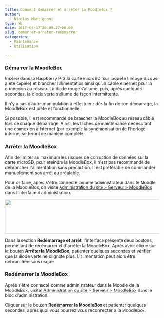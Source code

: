 ```yaml
---
title: Comment démarrer et arrêter la MoodleBox ?
author:
  - Nicolas Martignoni
type: kb
date: 2017-04-17T20:09:27+00:00
slug: demarrer-arreter-redemarrer
categories:
  - Maintenance
  - Utilisation

---
```

### Démarrer la MoodleBox

Insérer dans la Raspberry Pi 3 la carte microSD (sur laquelle l'image-disque a été copiée) et brancher l’alimentation ainsi qu’un câble ethernet pour la connexion au réseau. La diode rouge s’allume, puis, après quelques secondes, la diode verte s’allume de façon intermittente.

Il n’y a pas d’autre manipulation à effectuer : dès la fin de son démarrage, la MoodleBox est prête et fonctionnelle.

Si possible, il est recommandé de brancher la MoodleBox au réseau câblé lors de chaque démarrage. Ainsi, les tâches de maintenance nécessitant une connexion à Internet (par exemple la synchronisation de l’horloge interne) se feront de manière complète.

### Arrêter la MoodleBox

Afin de limiter au maximum les risques de corruption de données sur la carte microSD, pour éteindre la MoodleBox, il n'est pas recommandé de débrancher l'alimentation sans précaution. Il est préférable de commander manuellement son arrêt au préalable.

Pour ce faire, après s'être connecté comme administrateur dans le Moodle de la MoodleBox, on visite <a href="http://moodlebox.home/admin/tool/moodlebox/index.php" target="_blank" rel="noopener noreferrer">Administration du site > Serveur > MoodleBox</a> dans l'interface d'administration.

<img class="alignnone size-full wp-image-481" src="https://moodlebox.net/fr/wp-content/uploads/sites/4/2017/04/restart-shutdown.png" alt="" width="722" height="111" srcset="https://moodlebox.net/fr/wp-content/uploads/sites/4/2017/04/restart-shutdown.png 722w, https://moodlebox.net/fr/wp-content/uploads/sites/4/2017/04/restart-shutdown-300x46.png 300w" sizes="(max-width: 722px) 100vw, 722px" />

Dans la section **Rédémarrage et arrêt**, l'interface présente deux boutons, permettant de redémarrer et d'arrêter la MoodleBox. Après avoir cliqué sur le bouton **Arrêter la MoodleBox**, patienter quelques secondes et vérifier que la diode verte ne clignote plus. L'alimentation peut alors être débranchée sans risque.

### Redémarrer la MoodleBox

Après s'être connecté comme administrateur dans le Moodle de la MoodleBox, visiter <a href="http://moodlebox.home/admin/tool/moodlebox/index.php" target="_blank" rel="noopener noreferrer">Administration du site > Serveur > MoodleBox</a> dans le bloc d'administration.

Cliquer sur le bouton **Redémarrer la MoodleBox** et patienter quelques secondes, après quoi vous pourrez vous reconnecter à la Moodlebox.
